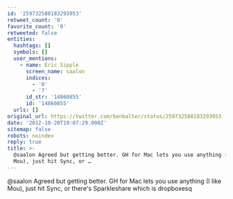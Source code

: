 ```yaml
---
id: '259732588183293953'
retweet_count: '0'
favorite_count: '0'
retweeted: false
entities:
  hashtags: []
  symbols: []
  user_mentions:
    - name: Eric Sipple
      screen_name: saalon
      indices:
        - '0'
        - '7'
      id_str: '14860855'
      id: '14860855'
  urls: []
original_url: https://twitter.com/benbalter/status/259732588183293953
date: '2012-10-20T19:07:29.000Z'
sitemap: false
robots: noindex
reply: true
title: >-
  @saalon Agreed but getting better. GH for Mac lets you use anything (I like
  Mou), just hit Sync, or …
---
```


@saalon Agreed but getting better. GH for Mac lets you use anything (I like Mou), just hit Sync, or there's Sparkleshare which is dropboxesq